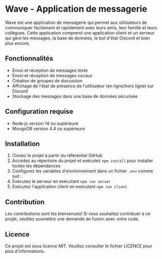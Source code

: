 # Wave - Application de messagerie

Wave est une application de messagerie qui permet aux utilisateurs de communiquer facilement et rapidement avec leurs amis, leur famille et leurs collègues. Cette application comprend une application client et un serveur qui gère les messages, la base de données, le bot d'état Discord et bien plus encore.

## Fonctionnalités

- Envoi et réception de messages texte
- Envoi et réception de messages vocaux
- Création de groupes de discussion
- Affichage de l'état de présence de l'utilisateur (en ligne/hors ligne) sur Discord
- Stockage des messages dans une base de données sécurisée

## Configuration requise

- Node.js version 14 ou supérieure
- MongoDB version 4.4 ou supérieure

## Installation

1. Clonez le projet à partir du référentiel GitHub
2. Accédez au répertoire du projet et exécutez `npm install` pour installer toutes les dépendances
3. Configurez les variables d'environnement dans un fichier `.env` comme suit :
4. Exécutez le serveur en exécutant `npm run server`
5. Exécutez l'application client en exécutant `npm run client`

## Contribution

Les contributions sont les bienvenues! Si vous souhaitez contribuer à ce projet, veuillez soumettre une demande de fusion avec votre code.

## Licence

Ce projet est sous licence MIT. Veuillez consulter le fichier LICENCE pour plus d'informations.